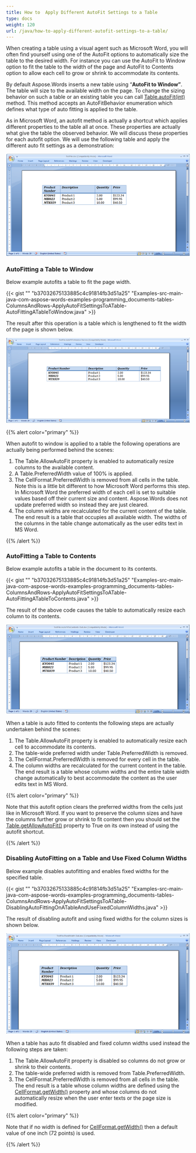 ```yaml
---
title: How to  Apply Different AutoFit Settings to a Table
type: docs
weight: 120
url: /java/how-to-apply-different-autofit-settings-to-a-table/
---
```


When creating a table using a visual agent such as Microsoft Word, you will often find yourself using one of the AutoFit options to automatically size the table to the desired width. For instance you can use the AutoFit to Window option to fit the table to the width of the page and AutoFit to Contents option to allow each cell to grow or shrink to accommodate its contents.

By default Aspose.Words inserts a new table using “**AutoFit to Window”**. The table will size to the available width on the page. To change the sizing behavior on such a table or an existing table you can call [Table.autoFit(int)](http://www.aspose.com/api/java/words/com.aspose.words/classes/table/methods/autoFit\(int\)/) method. This method accepts an AutoFitBehavior enumeration which defines what type of auto fitting is applied to the table.

As in Microsoft Word, an autofit method is actually a shortcut which applies different properties to the table all at once. These properties are actually what give the table the observed behavior. We will discuss these properties for each autofit option. We will use the following table and apply the different auto fit settings as a demonstration:

![todo:image_alt_text](how-to-apply-different-autofit-settings-to-a-table_1.png)

### **AutoFitting a Table to Window**

Below example autofits a table to fit the page width.

{{< gist "" "b37032675133885c4c91814fb3d51a25" "Examples-src-main-java-com-aspose-words-examples-programming_documents-tables-ColumnsAndRows-ApplyAutoFitSettingsToATable-AutoFittingATableToWindow.java" >}}

The result after this operation is a table which is lengthened to fit the width of the page is shown below.

![todo:image_alt_text](how-to-apply-different-autofit-settings-to-a-table_2.png)

{{% alert color="primary" %}} 

When autofit to window is applied to a table the following operations are actually being performed behind the scenes:

1. The Table.AllowAutoFit property is enabled to automatically resize columns to the available content.
1. A Table.PreferredWidth value of 100% is applied.
1. The CellFormat.PreferredWidth is removed from all cells in the table. Note this is a little bit different to how Microsoft Word performs this step. In Microsoft Word the preferred width of each cell is set to suitable values based off their current size and content. Aspose.Words does not update preferred width so instead they are just cleared.
1. The column widths are recalculated for the current content of the table.
   The end result is a table that occupies all available width. The widths of the columns in the table change automatically as the user edits text in MS Word.

{{% /alert %}} 

### **AutoFitting a Table to Contents**

Below example autofits a table in the document to its contents.

{{< gist "" "b37032675133885c4c91814fb3d51a25" "Examples-src-main-java-com-aspose-words-examples-programming_documents-tables-ColumnsAndRows-ApplyAutoFitSettingsToATable-AutoFittingATableToContents.java" >}}

The result of the above code causes the table to automatically resize each column to its contents.

![todo:image_alt_text](how-to-apply-different-autofit-settings-to-a-table_3.png)

When a table is auto fitted to contents the following steps are actually undertaken behind the scenes:

1. The Table.AllowAutoFit property is enabled to automatically resize each cell to accommodate its contents.
1. The table-wide preferred width under Table.PreferredWidth is removed.
1. The CellFormat.PreferredWidth is removed for every cell in the table.
1. The column widths are recalculated for the current content in the table.
   The end result is a table whose column widths and the entire table width change automatically to best accommodate the content as the user edits text in MS Word.

{{% alert color="primary" %}} 

Note that this autofit option clears the preferred widths from the cells just like in Microsoft Word. If you want to preserve the column sizes and have the columns further grow or shrink to fit content then you should set the [Table.getAllowAutoFit()](http://www.aspose.com/api/java/words/com.aspose.words/classes/table/methods/getAllowAutoFit\(\)/) property to True on its own instead of using the autofit shortcut.

{{% /alert %}} 

### **Disabling AutoFitting on a Table and Use Fixed Column Widths**

Below example disables autofitting and enables fixed widths for the specified table.

{{< gist "" "b37032675133885c4c91814fb3d51a25" "Examples-src-main-java-com-aspose-words-examples-programming_documents-tables-ColumnsAndRows-ApplyAutoFitSettingsToATable-DisablingAutoFittingOnATableAndUseFixedColumnWidths.java" >}}

The result of disabling autofit and using fixed widths for the column sizes is shown below.

![todo:image_alt_text](how-to-apply-different-autofit-settings-to-a-table_4.png)

When a table has auto fit disabled and fixed column widths used instead the following steps are taken:

1. The Table.AllowAutoFit property is disabled so columns do not grow or shrink to their contents.
1. The table-wide preferred width is removed from Table.PreferredWidth.
1. The CellFormat.PreferredWidth is removed from all cells in the table.
   The end result is a table whose column widths are defined using the [CellFormat.getWidth()](http://www.aspose.com/api/java/words/com.aspose.words/classes/cellformat/properties/getWidth\(\)/) property and whose columns do not automatically resize when the user enter texts or the page size is modified.

{{% alert color="primary" %}} 

Note that if no width is defined for [CellFormat.getWidth()](http://www.aspose.com/api/java/words/com.aspose.words/classes/cellformat/properties/getWidth\(\)/) then a default value of one inch (72 points) is used.

{{% /alert %}}
